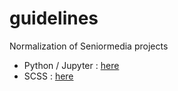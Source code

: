 # guidelines
Normalization of Seniormedia projects

- Python / Jupyter : [here](https://github.com/SeniorMedia/guidelines/blob/master/python.md)
- SCSS : [here](https://github.com/SeniorMedia/guidelines/blob/master/scss.md)
